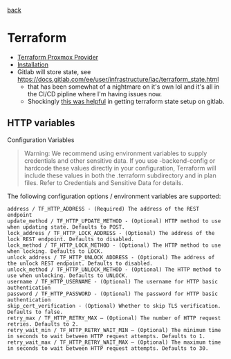 [back](../README.md)

# Terraform

* [Terraform Proxmox Provider](https://github.com/Telmate/terraform-provider-proxmox/)
* [Installation](https://developer.hashicorp.com/terraform/tutorials/aws-get-started/install-cli)
* Gitlab will store state, see https://docs.gitlab.com/ee/user/infrastructure/iac/terraform_state.html
  * that has been somewhat of a nightmare on it's own lol and it's all in the CI/CD pipline where I'm having issues now. 
  * Shockingly [this was helpful](https://blog.ajbothe.com/storing-your-terraform-state-in-gitlab) in getting terraform state setup on gitlab. 

## HTTP variables
Configuration Variables

> Warning: We recommend using environment variables to supply credentials and other sensitive data. If you use -backend-config or hardcode these values directly in your configuration, Terraform will include these values in both the .terraform subdirectory and in plan files. Refer to Credentials and Sensitive Data for details.

The following configuration options / environment variables are supported:

    address / TF_HTTP_ADDRESS - (Required) The address of the REST endpoint
    update_method / TF_HTTP_UPDATE_METHOD - (Optional) HTTP method to use when updating state. Defaults to POST.
    lock_address / TF_HTTP_LOCK_ADDRESS - (Optional) The address of the lock REST endpoint. Defaults to disabled.
    lock_method / TF_HTTP_LOCK_METHOD - (Optional) The HTTP method to use when locking. Defaults to LOCK.
    unlock_address / TF_HTTP_UNLOCK_ADDRESS - (Optional) The address of the unlock REST endpoint. Defaults to disabled.
    unlock_method / TF_HTTP_UNLOCK_METHOD - (Optional) The HTTP method to use when unlocking. Defaults to UNLOCK.
    username / TF_HTTP_USERNAME - (Optional) The username for HTTP basic authentication
    password / TF_HTTP_PASSWORD - (Optional) The password for HTTP basic authentication
    skip_cert_verification - (Optional) Whether to skip TLS verification. Defaults to false.
    retry_max / TF_HTTP_RETRY_MAX – (Optional) The number of HTTP request retries. Defaults to 2.
    retry_wait_min / TF_HTTP_RETRY_WAIT_MIN – (Optional) The minimum time in seconds to wait between HTTP request attempts. Defaults to 1.
    retry_wait_max / TF_HTTP_RETRY_WAIT_MAX – (Optional) The maximum time in seconds to wait between HTTP request attempts. Defaults to 30.